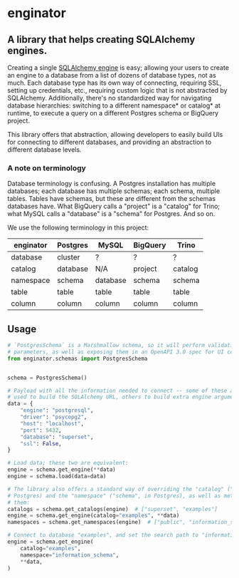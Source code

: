 # enginator

## A library that helps creating SQLAlchemy engines.

Creating a single [SQLAlchemy engine](https://docs.sqlalchemy.org/en/20/core/engines.html) is easy; allowing your users to create an engine to a database from a list of dozens of database types, not as much. Each database type has its own way of connecting, requiring SSL, setting up credentials, etc., requiring custom logic that is not abstracted by SQLAlchemy. Additionally, there's no standardized way for navigating database hierarchies: switching to a different namespace* or catalog* at runtime, to execute a query on a different Postgres schema or BigQuery project.

This library offers that abstraction, allowing developers to easily build UIs for connecting to different databases, and providing an abstraction to different database levels.

### A note on terminology

Database terminology is confusing. A Postgres installation has multiple databases; each database has multiple schemas; each schema, multiple tables. Tables have schemas, but these are different from the schemas databases have. What BigQuery calls a "project" is a "catalog" for Trino; what MySQL calls a "database" is a "schema" for Postgres. And so on.

We use the following terminology in this project:

| enginator | Postgres |  MySQL   | BigQuery |  Trino  |
| --------- | -------- | -------- | -------- | ------- |
| database  | cluster  | ?        | ?        | ?       |
| catalog   | database | N/A      | project  | catalog |
| namespace | schema   | database | schema   | schema  |
| table     | table    | table    | table    | table   |
| column    | column   | column   | column   | column  |

## Usage

```python
# `PostgresSchema` is a Marshmallow schema, so it will perform validation of the
# parameters, as well as exposing them in an OpenAPI 3.0 spec for UI construction.
from enginator.schemas import PostgresSchema


schema = PostgresSchema()

# Payload with all the information needed to connect -- some of these attributes will be
# used to build the SQLAlchemy URL, others to build extra engine arguments:
data = {
    "engine": "postgresql",
    "driver": "psycopg2",
    "host": "localhost",
    "port": 5432,
    "database": "superset",
    "ssl": False,
}

# Load data; these two are equivalent:
engine = schema.get_engine(**data)
engine = schema.load(data=data)

# The library also offers a standard way of overriding the "catalog" ("database", in
# Postgres) and the "namespace" ("schema", in Postgres), as well as methods to list
# them:
catalogs = schema.get_catalogs(engine)  # ["superset", "examples"]
engine = schema.get_engine(catalog="examples", **data)
namespaces = schema.get_namespaces(engine)  # ["public", "information_schema"]

# Connect to database "examples", and set the search path to "information_schema":
engine = schema.get_engine(
    catalog="examples",
    namespace="information_schema",
    **data,
)
```
